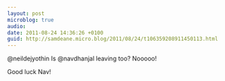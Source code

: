 ```yaml
---
layout: post
microblog: true
audio: 
date: 2011-08-24 14:36:26 +0100
guid: http://samdeane.micro.blog/2011/08/24/t106359208911450113.html
---
```

@neildejyothin Is @navdhanjal leaving too? Nooooo!

Good luck Nav!
